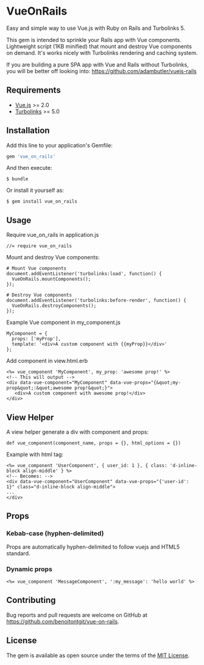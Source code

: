 # VueOnRails

Easy and simple way to use Vue.js with Ruby on Rails and Turbolinks 5.

This gem is intended to sprinkle your Rails app with Vue components. Lightweight script (1KB minified) that mount and destroy Vue components on demand. It's works nicely with Turbolinks rendering and caching system.

If you are building a pure SPA app with Vue and Rails without Turbolinks, you will be better off looking into:
https://github.com/adambutler/vuejs-rails

## Requirements

- [Vue.js](https://vuejs.org/v2/guide/installation.html) >= 2.0
- [Turbolinks](https://github.com/turbolinks/turbolinks) >= 5.0

## Installation

Add this line to your application's Gemfile:

```ruby
gem 'vue_on_rails'
```

And then execute:

    $ bundle

Or install it yourself as:

    $ gem install vue_on_rails


## Usage

Require vue_on_rails in application.js
```
//= require vue_on_rails
```

Mount and destroy Vue components:
```
# Mount Vue components
document.addEventListener('turbolinks:load', function() {
  VueOnRails.mountComponents();
});

# Destroy Vue components
document.addEventListener('turbolinks:before-render', function() {
  VueOnRails.destroyComponents();
});
```

Example Vue component in my_component.js
```
MyComponent = {
  props: ['myProp'],
  template: '<div>A custom component with {{myProp}}</div>'
};
```

Add component in view.html.erb
```
<%= vue_component 'MyComponent', my_prop: 'awesome prop!' %>
<!-- This will output -->
<div data-vue-component="MyComponent" data-vue-props="{&quot;my-prop&quot;:&quot;awesome prop!&quot;}">
   <div>A custom component with awesome prop!</div>
</div>
```

## View Helper
A view helper generate a div with component and props:
```
def vue_component(component_name, props = {}, html_options = {})
```
Example with html tag:
```
<%= vue_component 'UserComponent', { user_id: 1 }, { class: 'd-inline-block align-middle' } %>
<!-- Becomes: -->
<div data-vue-component="UserComponent" data-vue-props="{'user-id': 1}" class="d-inline-block align-middle">
...
</div>
```

## Props

### Kebab-case (hyphen-delimited)

Props are automatically hyphen-delimited to follow vuejs and HTML5 standard.

### Dynamic props
```
<%= vue_component 'MessageComponent', ':my_message': 'hello world' %>
```

## Contributing

Bug reports and pull requests are welcome on GitHub at https://github.com/benoitontgit/vue-on-rails.


## License

The gem is available as open source under the terms of the [MIT License](http://opensource.org/licenses/MIT).

